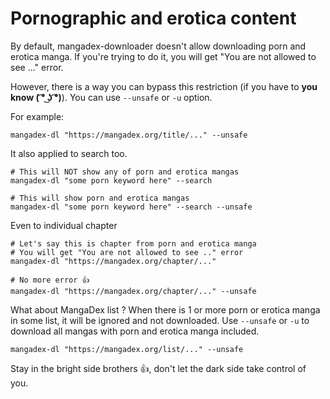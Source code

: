 # Pornographic and erotica content

By default, mangadex-downloader doesn't allow downloading porn and erotica manga. If you're trying to do it, you will get "You are not allowed to see ..." error.

However, there is a way you can bypass this restriction (if you have to **you know ( ͡° ͜ʖ ͡°)**). You can use `--unsafe` or `-u` option.

For example:

```shell
mangadex-dl "https://mangadex.org/title/..." --unsafe
```

It also applied to search too.

```shell
# This will NOT show any of porn and erotica mangas
mangadex-dl "some porn keyword here" --search

# This will show porn and erotica mangas
mangadex-dl "some porn keyword here" --search --unsafe
```

Even to individual chapter

```shell
# Let's say this is chapter from porn and erotica manga
# You will get "You are not allowed to see .." error
mangadex-dl "https://mangadex.org/chapter/..."

# No more error 👍
mangadex-dl "https://mangadex.org/chapter/..." --unsafe
```

What about MangaDex list ? When there is 1 or more porn or erotica manga in some list, it will be ignored and not downloaded. 
Use `--unsafe` or `-u` to download all mangas with porn and erotica manga included.

```shell
mangadex-dl "https://mangadex.org/list/..." --unsafe

```

Stay in the bright side brothers 👍, don't let the dark side take control of you.
